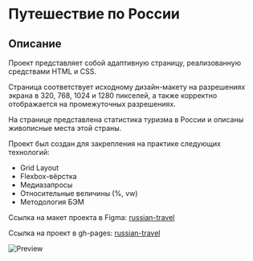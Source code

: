 # Путешествие по России

## Описание
Проект представляет собой адаптивную страницу, реализованную средствами HTML и CSS.

Страница соответствует исходному дизайн-макету на разрешениях экрана в 320, 768, 1024 и 1280 пикселей, а также корректно отображается на промежуточных разрешениях.

На странице представлена статистика туризма в России и описаны живописные места этой страны.

Проект был создан для закрепления на практике следующих технологий:
* Grid Layout
* Flexbox-вёрстка
* Медиазапросы
* Относительные величины (%, vw)
* Методология БЭМ

Ссылка на макет проекта в Figma: [russian-travel](https://www.figma.com/file/5S2WSbEFL6awjVWJ0NWL8Q/Sprint-3_-Russia-_-desktop-mobile?node-id=28503%3A0)

Ссылка на проект в gh-pages: [russian-travel](https://andreibelyun.github.io/russian-travel/index.html)

![Preview](./public/russian-travel.gif)